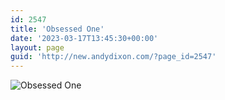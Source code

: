 ```yaml
---
id: 2547
title: 'Obsessed One'
date: '2023-03-17T13:45:30+00:00'
layout: page
guid: 'http://new.andydixon.com/?page_id=2547'
---
```


![Obsessed One](https://i0.wp.com/assets.g8x2.ldn.idrivee2-23.com/posters/Obsessed%20One%2001.jpg?w=1200&ssl=1 "Obsessed One")